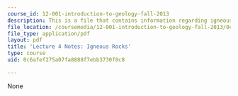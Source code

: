```yaml
---
course_id: 12-001-introduction-to-geology-fall-2013
description: This is a file that contains information regarding igneous rocks.
file_location: /coursemedia/12-001-introduction-to-geology-fall-2013/0c6afef275a07fa8888f7ebb3730f0c8_MIT12_001F13_Lec4Notes.pdf
file_type: application/pdf
layout: pdf
title: 'Lecture 4 Notes: Igneous Rocks'
type: course
uid: 0c6afef275a07fa8888f7ebb3730f0c8

---
```

None